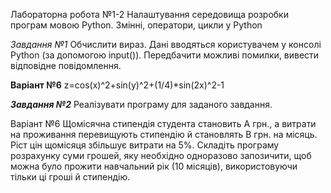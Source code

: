 Лабораторна робота №1-2
Налаштування середовища розробки програм мовою Python. Змінні, оператори, цикли у Python

*Завдання №1*
Обчислити вираз. Дані вводяться користувачем у консолі Python (за допомогою input()). 
Передбачити можливі помилки, вивести відповідне повідомлення.

**Варіант №6**
z=cos(x)^2+sin(y)^2+(1/4)*sin(2x)^2-1

***Завдання №2***
Реалізувати програму для заданого завдання.

Варіант №6
Щомісячна стипендія студента становить A грн., а витрати на
проживання перевищують стипендію й становлять В грн. на місяць. Ріст цін
щомісяця збільшує витрати на 5%. Складіть програму розрахунку суми
грошей, яку необхідно одноразово запозичити, щоб можна було прожити
навчальний рік (10 місяців), використовуючи тільки ці гроші й стипендію.
